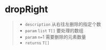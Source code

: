# dropRight<T>

> - `description` 从右往左删除的指定个数
> - `param` `list` `T[]` 要处理的数组
> - `param` `n=`1 需要删除的元素数量
> - `returns` `T[]`
